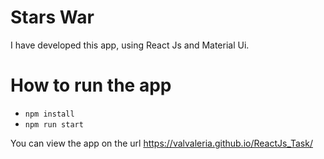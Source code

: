 # Stars War
I have developed this app, using React Js and Material Ui. 

# How to run the app
* `npm install`
* `npm run start`

You can view the app on the url https://valvaleria.github.io/ReactJs_Task/

